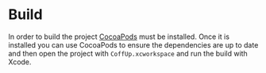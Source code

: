 # Build

In order to build the project [CocoaPods][CP] must be installed. Once it 
is installed you can use CocoaPods to ensure the dependencies are
up to date and then open the project with `CoffUp.xcworkspace` and
run the build with Xcode.

[CP]: http://www.cocoapods.org/ 
